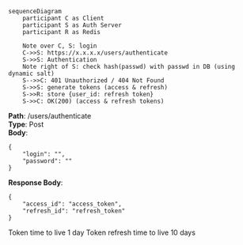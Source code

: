 ```mermaid
sequenceDiagram
    participant C as Client  
    participant S as Auth Server
    participant R as Redis

	Note over C, S: login
	C->>S: https://x.x.x.x/users/authenticate
	S->>S: Authentication
	Note right of S: check hash(passwd) with passwd in DB (using dynamic salt)
	S-->>C: 401 Unauthorized / 404 Not Found
	S->>S: generate tokens (access & refresh)
	S->>R: store {user_id: refresh token}
	S->>C: OK(200) (access & refresh tokens)
```

**Path**: /users/authenticate  
**Type**: Post  
**Body**:  
```
{
	"login": "",
	"password": ""
}  
```
**Response Body**:  
```
{
	"access_id": "access_token",
	"refresh_id": "refresh_token"
}  
```
Token time to live 1 day
Token refresh time to live 10 days
